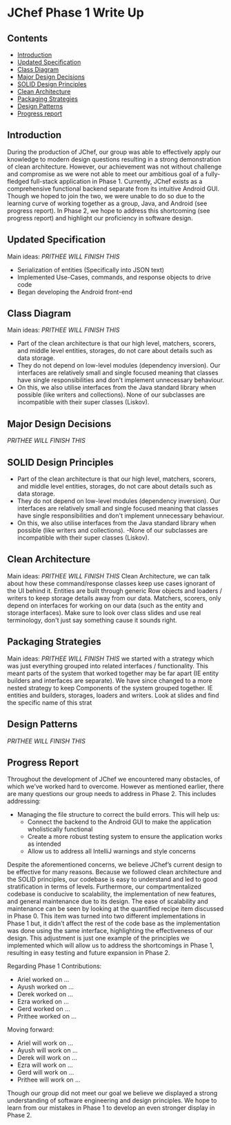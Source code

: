 # JChef Phase 1 Write Up

## Contents

* [Introduction](#introduction)
* [Updated Specification](#updated-specification)
* [Class Diagram](#class-diagram)
* [Major Design Decisions](#major-design-decisions)
* [SOLID Design Principles](#SOLID-design-principles)
* [Clean Architecture](#clean-architecture)
* [Packaging Strategies](#packaging-strategies)
* [Design Patterns](#design-patterns)
* [Progress report](#progress-report)

## Introduction

During the production of JChef, our group was able to effectively apply our knowledge to modern design questions resulting in a strong demonstration of clean architecture. However, our achievement was not without challenge and compromise as we were not able to meet our ambitious goal of a fully-fledged full-stack application in Phase 1. Currently, JChef exists as a comprehensive functional backend separate from its intuitive Android GUI. Though we hoped to join the two, we were unable to do so due to the learning curve of working together as a group, Java, and Android (see progress report). In Phase 2, we hope to address this shortcoming (see progress report) and highlight our proficiency in software design. 

## Updated Specification

Main ideas:
*PRITHEE WILL FINISH THIS*
- Serialization of entities (Specifically into JSON text)
- Implemented Use-Cases, commands, and response objects to drive code
- Began developing the Android front-end 


## Class Diagram

Main ideas:
*PRITHEE WILL FINISH THIS*
- Part of the clean architecture is that our high level, matchers, scorers, and middle level entities, storages, do not care about details such as data storage. 
- They do not depend on low-level modules (dependency inversion). Our interfaces are relatively small and single focused meaning that classes have single responsibilities and don't implement unnecessary behaviour. 
- On this, we also utilise interfaces from the Java standard library when possible (like writers and collections). 
None of our subclasses are incompatible with their super classes (Liskov).


## Major Design Decisions

*PRITHEE WILL FINISH THIS*

## SOLID Design Principles
- Part of the clean architecture is that our high level, matchers, scorers, and middle level entities, storages, do not care about details such as data storage. 
- They do not depend on low-level modules (dependency inversion). Our interfaces are relatively small and single focused meaning that classes have single responsibilities and don't implement unnecessary behaviour. 
- On this, we also utilise interfaces from the Java standard library when possible (like writers and collections). 
-None of our subclasses are incompatible with their super classes (Liskov).


## Clean Architecture

Main ideas:
*PRITHEE WILL FINISH THIS*
Clean Architecture, we can talk about how these command/response classes keep use cases ignorant of the UI behind it. Entities are built through generic Row objects and loaders / writers to keep storage details away from our data. Matchers, scorers, only depend on interfaces for working on our data (such as the entity and storage interfaces). Make sure to look over class slides and use real terminology, don't just say something cause it sounds right.

## Packaging Strategies

Main ideas:
*PRITHEE WILL FINISH THIS*
we started with a strategy which was just everything grouped into related interfaces / functionality. This meant parts of the system that worked together may be far apart (IE entity builders and interfaces are separate). We have since changed to a more nested strategy to keep Components of the system grouped together. IE entities and builders, storages, loaders and writers. Look at slides and find the specific name of this strat

## Design Patterns

*PRITHEE WILL FINISH THIS*

## Progress Report

Throughout the development of JChef we encountered many obstacles, of which we’ve worked hard to overcome. However as mentioned earlier, there are many questions our group needs to address in Phase 2. This includes addressing:
- Managing the file structure to correct the build errors. This will help us:
    - Connect the backend to the Android GUI to make the application wholistically functional
    - Create a more robust testing system to ensure the application works as intended
    - Allow us to address all IntelliJ warnings and style concerns

Despite the aforementioned concerns, we believe JChef’s current design to be effective for many reasons. Because we followed clean architecture and the SOLID principles, our codebase is easy to understand and led to good stratification in terms of levels. Furthermore, our compartmentalized codebase is conducive to scalability, the implementation of new features, and general maintenance due to its design. The ease of scalability and maintenance can be seen by looking at the quantified recipe item discussed in Phase 0. This item was turned into two different implementations in Phase 1 but, it didn’t affect the rest of the code base as the implementation was done using the same interface, highlighting the effectiveness of our design. This adjustment is just one example of the principles we implemented which will allow us to address the shortcomings in Phase 1, resulting in easy testing and future expansion in Phase 2. 

Regarding Phase 1 Contributions:
- Ariel worked on … 
- Ayush worked on … 
- Derek worked on … 
- Ezra worked on …
- Gerd worked on …
- Prithee worked on …

Moving forward:
- Ariel will work on … 
- Ayush will work on … 
- Derek will work on … 
- Ezra will work on …
- Gerd will work on …
- Prithee will work on …

Though our group did not meet our goal we believe we displayed a strong understanding of software engineering and design principles. We hope to learn from our mistakes in Phase 1 to develop an even stronger display in Phase 2. 
